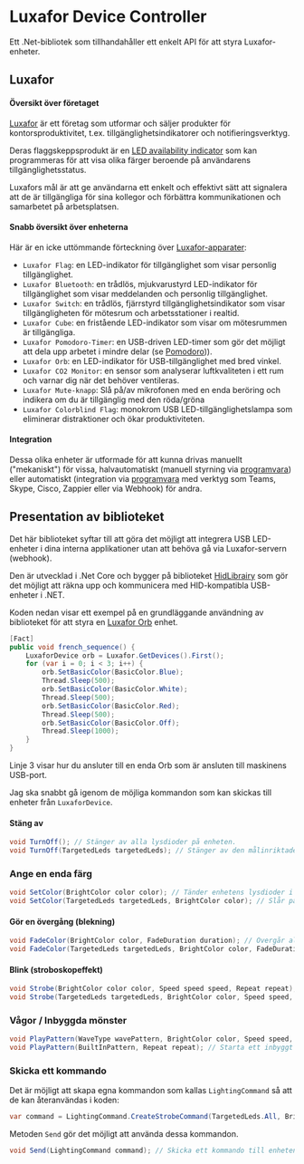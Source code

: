 # Luxafor Device Controller

Ett .Net-bibliotek som tillhandahåller ett enkelt API för att styra Luxafor-enheter.

## Luxafor

#### Översikt över företaget

[Luxafor](https://luxafor.com) är ett företag som utformar och säljer produkter för kontorsproduktivitet, t.ex. tillgänglighetsindikatorer och notifieringsverktyg. 

Deras flaggskeppsprodukt är en [LED availability indicator](https://luxafor.com/product/flag) som kan programmeras för att visa olika färger beroende på användarens tillgänglighetsstatus. 

Luxafors mål är att ge användarna ett enkelt och effektivt sätt att signalera att de är tillgängliga för sina kollegor och förbättra kommunikationen och samarbetet på arbetsplatsen.

#### Snabb översikt över enheterna

Här är en icke uttömmande förteckning över [Luxafor-apparater](https://luxafor.com/products):

- `Luxafor Flag`: en LED-indikator för tillgänglighet som visar personlig tillgänglighet.
- `Luxafor Bluetooth`: en trådlös, mjukvarustyrd LED-indikator för tillgänglighet som visar meddelanden och personlig tillgänglighet.
- `Luxafor Switch`: en trådlös, fjärrstyrd tillgänglighetsindikator som visar tillgängligheten för mötesrum och arbetsstationer i realtid.
- `Luxafor Cube`: en fristående LED-indikator som visar om mötesrummen är tillgängliga.
- `Luxafor Pomodoro-Timer`: en USB-driven LED-timer som gör det möjligt att dela upp arbetet i mindre delar (se [Pomodoro](https://reefact.net/craftsmanship/tools/pomodoro))).
- `Luxafor Orb`: en LED-indikator för USB-tillgänglighet med bred vinkel.
- `Luxafor CO2 Monitor`: en sensor som analyserar luftkvaliteten i ett rum och varnar dig när det behöver ventileras.
- `Luxafor Mute-knapp`: Slå på/av mikrofonen med en enda beröring och indikera om du är tillgänglig med den röda/gröna
- `Luxafor Colorblind Flag`: monokrom USB LED-tillgänglighetslampa som eliminerar distraktioner och ökar produktiviteten.

#### Integration

Dessa olika enheter är utformade för att kunna drivas manuellt ("mekaniskt") för vissa, halvautomatiskt (manuell styrning via [programvara](https://luxaformanual.com)) eller automatiskt (integration via [programvara](https://luxaformanual.com) med verktyg som Teams, Skype, Cisco, Zappier eller via Webhook) för andra. 

## Presentation av biblioteket

Det här biblioteket syftar till att göra det möjligt att integrera USB LED-enheter i dina interna applikationer utan att behöva gå via Luxafor-servern (webhook).

Den är utvecklad i .Net Core och bygger på biblioteket [HidLibrairy](https://github.com/mikeobrien/HidLibrary) som gör det möjligt att räkna upp och kommunicera med HID-kompatibla USB-enheter i .NET.

Koden nedan visar ett exempel på en grundläggande användning av biblioteket för att styra en [Luxafor Orb](https://luxafor.com/product/orb/) enhet.

```csharp
[Fact]
public void french_sequence() {
    LuxaforDevice orb = Luxafor.GetDevices().First();
    for (var i = 0; i < 3; i++) {
        orb.SetBasicColor(BasicColor.Blue);
        Thread.Sleep(500);
        orb.SetBasicColor(BasicColor.White);
        Thread.Sleep(500);
        orb.SetBasicColor(BasicColor.Red);
        Thread.Sleep(500);
        orb.SetBasicColor(BasicColor.Off);
        Thread.Sleep(1000);
    }
}
```

Linje 3 visar hur du ansluter till en enda Orb som är ansluten till maskinens USB-port.

Jag ska snabbt gå igenom de möjliga kommandon som kan skickas till enheter från `LuxaforDevice`.

#### Stäng av

```csharp
void TurnOff(); // Stänger av alla lysdioder på enheten.
void TurnOff(TargetedLeds targetedLeds); // Stänger av den målinriktade enhetens lysdioder
```

### Ange en enda färg

```csharp
void SetColor(BrightColor color color); // Tänder enhetens lysdioder i en egen färg.
void SetColor(TargetedLeds targetedLeds, BrightColor color); // Slår på de riktade enheternas lysdioder i en anpassad färg.
```

#### Gör en övergång (blekning)

```csharp
void FadeColor(BrightColor color, FadeDuration duration); // Övergår alla lysdioder på enheten till en anpassad färg.
void FadeColor(TargetedLeds targetedLeds, BrightColor color, FadeDuration duration); // Övergång av de riktade enhetens lysdioder till en anpassad färg.
```

#### Blink (stroboskopeffekt)

```csharp
void Strobe(BrightColor color color, Speed speed speed, Repeat repeat); // Blinkar alla lysdioder på enheten i en egen färg.
void Strobe(TargetedLeds targetedLeds, BrightColor color, Speed speed, Repeat repeat); // Blinkar för de LED-lampor som är målinriktade i en anpassad färg.
```

### Vågor / Inbyggda mönster

```csharp
void PlayPattern(WaveType wavePattern, BrightColor color, Speed speed, Repeat repeat); // Startar ett vågmönster som riktar sig till alla lysdioder på enheten baserat på en anpassad färg.
void PlayPattern(BuiltInPattern, Repeat repeat); // Starta ett inbyggt mönster som riktar sig till alla lysdioder på enheten.
```

### Skicka ett kommando

Det är möjligt att skapa egna kommandon som kallas `LightingCommand` så att de kan återanvändas i koden:

```csharp
var command = LightingCommand.CreateStrobeCommand(TargetedLeds.All, BrightColor.Yellow, Speed.FromByte(20), Repeat.Count(3));
```

Metoden `Send` gör det möjligt att använda dessa kommandon.

```csharp
void Send(LightingCommand command); // Skicka ett kommando till enheten
```
